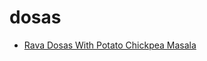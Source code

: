 # dosas

 * [Rava Dosas With Potato Chickpea Masala](index/r/rava-dosas-with-potato-chickpea-masala-356035.json)

